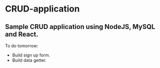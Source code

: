 # CRUD-application

Sample CRUD application using NodeJS, MySQL and React.
------------------------------------------------------------
To do tomorrow:
- Build sign up form.
- Build data getter.
